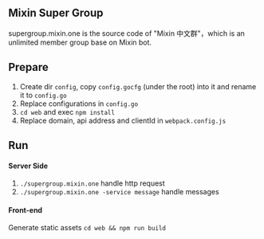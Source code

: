 ## Mixin Super Group

supergroup.mixin.one is the source code of "Mixin 中文群"，which is an unlimited member group base on Mixin bot.

## Prepare

1. Create dir `config`, copy `config.gocfg` (under the root) into it and rename it to `config.go`
2. Replace configurations in `config.go`
3. `cd web` and exec `npm install`
4. Replace domain, api address and clientId in `webpack.config.js`

## Run

#### Server Side
1. `./supergroup.mixin.one` handle http request
2. `./supergroup.mixin.one -service message` handle messages

#### Front-end

Generate static assets `cd web && npm run build`

